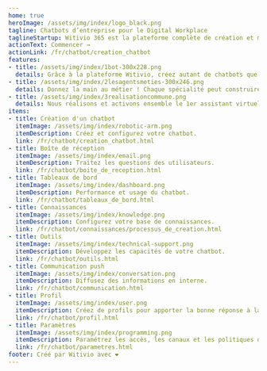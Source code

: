 ```yaml
---
home: true
heroImage: /assets/img/index/logo_black.png
tagline: Chatbots d’entreprise pour le Digital Workplace
taglineStartup: Witivio 365 est la plateforme complète de création et monitoring de Chatbots pour le Digital Workplace et Office 365. Nos solutions sont pensées pour vos collaborateurs et visent à faciliter l’accès à l’information au sein de votre organisation.
actionText: Commencer →
actionLink: /fr/chatbot/creation_chatbot
features:
- title: /assets/img/index/1bot-300x228.png
  details: Grâce à la plateforme Witivio, créez autant de chatbots que vous voulez, de façon simple et sans code !
- title: /assets/img/index/2lesagentsmeties-300x246.png
  details: Donnez la main au métier ! Chaque spécialité peut construire son chatbot facilement et de façon autonome.
- title: /assets/img/index/3realisationcommune.png
  details: Nous réalisons et activons ensemble le 1er assistant virtuel. Les chatbots n’auront plus aucun secrets pour vous !
items:
- title: Création d'un chatbot
  itemImage: /assets/img/index/robotic-arm.png
  itemDescription: Créez et configurez votre chatbot.
  link: /fr/chatbot/creation_chatbot.html
- title: Boîte de réception
  itemImage: /assets/img/index/email.png
  itemDescription: Traitez les questions des utilisateurs.
  link: /fr/chatbot/boite_de_reception.html
- title: Tableaux de bord
  itemImage: /assets/img/index/dashboard.png
  itemDescription: Performance et usage du chatbot.
  link: /fr/chatbot/tableaux_de_bord.html
- title: Connaissances
  itemImage: /assets/img/index/knowledge.png
  itemDescription: Configurez votre base de connaissances.
  link: /fr/chatbot/connaissances/processus_de_creation.html
- title: Outils
  itemImage: /assets/img/index/technical-support.png
  itemDescription: Développez les capacités de votre chatbot.
  link: /fr/chatbot/outils.html
- title: Communication push
  itemImage: /assets/img/index/conversation.png
  itemDescription: Diffusez des informations en interne.
  link: /fr/chatbot/communication.html
- title: Profil
  itemImage: /assets/img/index/user.png
  itemDescription: Créez de profils pour apporter la bonne réponse à la bonne personne.
  link: /fr/chatbot/profil.html
- title: Paramètres
  itemImage: /assets/img/index/programming.png
  itemDescription: Paramétrez les accès, les canaux et les politiques de confidentialité.
  link: /fr/chatbot/parametres.html
footer: Créé par Witivio avec ❤️
---
```


<script>
export default {
  mounted () {
    window.webChatSettings = {
        botId: '4f8c93fd-b71f-4abc-82b3-184b32cc7e20',
        color: '903163',
        title: 'Jeff',
        height: '500px',
        callout: true,
        welcome: true,
        width: '600px',
        refresh: false,
        apiKey: 'gxwhqaNdr01ITVcVFRmVv7HrXF3cyMuu&7V&AS5SmeviXPtQZ0VI50MiYftT',
        displayMode: 'close'
      };

      witivioWebChat.load(window.webChatSettings)  
  }
}
</script>